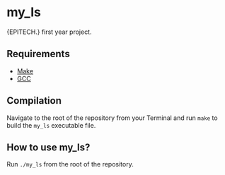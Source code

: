 # my_ls

{EPITECH.} first year project.

## Requirements

 - [Make](https://www.gnu.org/software/make/)
 - [GCC](https://gcc.gnu.org/)

## Compilation

Navigate to the root of the repository from your Terminal and run `make` to build the `my_ls` executable file.

## How to use my_ls?

Run `./my_ls` from the root of the repository.

